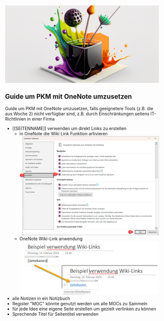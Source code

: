 ![Guide um PKM mit OneNote umzusetzen](images/Guide_to_implement_PKM_with_OneNote.png)
## Guide um PKM mit OneNote umzusetzen

Guide um PKM mit OneNote umzusetzen, falls geeignetere Tools (z.B. die aus Woche 2) nicht verfügbar sind, z.B. durch Einschränkungen seitens IT-Richtlinien in einer Firma

- \[\[SEITENNAME\]\] verwenden um direkt Links zu erstellen
  - in OneNote die Wiki Link Funktion artivieren
![in OneNote die Wiki Link Funktion artivieren](images/OneNote-activate-Wiki-Links.png)
  - OneNote Wiki-Link anwendung
![OneNote-Wiki-Link-anwendung](images/OneNote-Wiki-Link-anwendung.png)
- alle Notizen in ein Notizbuch
- Register "MOC" könnte genutzt werden um alle MOCs zu Sammeln
- für jede Idee eine eigene Seite erstellen um gezielt verlinken zu können
- Sprechende Titel für Seitentitel verwenden

